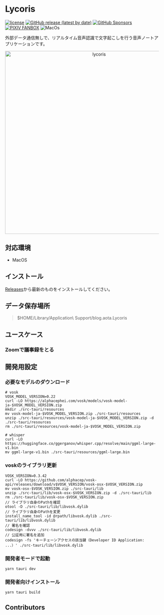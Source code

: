 # Lycoris

[![license](https://img.shields.io/github/license/solaoi/lycoris)](https://github.com/solaoi/lycoris/blob/main/LICENSE)
[![GitHub release (latest by date)](https://img.shields.io/github/v/release/solaoi/lycoris)](https://github.com/solaoi/lycoris/releases)
[![GitHub Sponsors](https://img.shields.io/github/sponsors/solaoi?color=db61a2)](https://github.com/sponsors/solaoi)
[![PIXIV FANBOX](https://img.shields.io/badge/%E5%AF%84%E4%BB%98-PIXIV%20FANBOX-ff69b4)](https://solaoi.fanbox.cc/)
![MacOs](https://shields.io/badge/MacOS--9cf?logo=Apple&style=social)

外部データ通信無しで、リアルタイム音声認識で文字起こしを行う音声ノートアプリケーションです。

<div align="center">
  <a href="https://github.com/solaoi/lycoris">
    <img width="600" alt="lycoris" src="https://user-images.githubusercontent.com/46414076/227781834-2eeaea6f-fae6-4607-8862-4ca74a4416b9.png">
  </a>
</div>

## 対応環境

- MacOS

## インストール

[Releases](https://github.com/solaoi/lycoris/releases)から最新のものをインストールしてください。

## データ保存場所

> $HOME/Library/Application\ Support/blog.aota.Lycoris

## ユースケース

### Zoomで議事録をとる

## 開発用設定

### 必要なモデルのダウンロード

```
# vosk
VOSK_MODEL_VERSION=0.22
curl -LO https://alphacephei.com/vosk/models/vosk-model-ja-$VOSK_MODEL_VERSION.zip
mkdir ./src-tauri/resources
mv vosk-model-ja-$VOSK_MODEL_VERSION.zip ./src-tauri/resources
unzip ./src-tauri/resources/vosk-model-ja-$VOSK_MODEL_VERSION.zip -d ./src-tauri/resources
rm ./src-tauri/resources/vosk-model-ja-$VOSK_MODEL_VERSION.zip

# whisper
curl -LO https://huggingface.co/ggerganov/whisper.cpp/resolve/main/ggml-large-v1.bin
mv ggml-large-v1.bin ./src-tauri/resources/ggml-large.bin
```

### voskのライブラリ更新

```
VOSK_VERSION=0.3.42
curl -LO https://github.com/alphacep/vosk-api/releases/download/v$VOSK_VERSION/vosk-osx-$VOSK_VERSION.zip
mv vosk-osx-$VOSK_VERSION.zip ./src-tauri/lib
unzip ./src-tauri/lib/vosk-osx-$VOSK_VERSION.zip -d ./src-tauri/lib
rm ./src-tauri/lib/vosk-osx-$VOSK_VERSION.zip
// ライブラリ自身のPathを確認
otool -D ./src-tauri/lib/libvosk.dylib
// ライブラリ自身のPathを変更
install_name_tool -id @rpath/libvosk.dylib ./src-tauri/lib/libvosk.dylib
// 署名を確認
codesign -dvvv ./src-tauri/lib/libvosk.dylib
// 公証用に署名を追加
codesign -fs 'キーチェーンアクセスの該当鍵（Developer ID Application: ...）' ./src-tauri/lib/libvosk.dylib
```

### 開発者モードで起動

```
yarn tauri dev
```

### 開発者向けインストール

```
yarn tauri build
```

## Contributors

<!-- readme: contributors -start -->
<!-- readme: contributors -end -->
